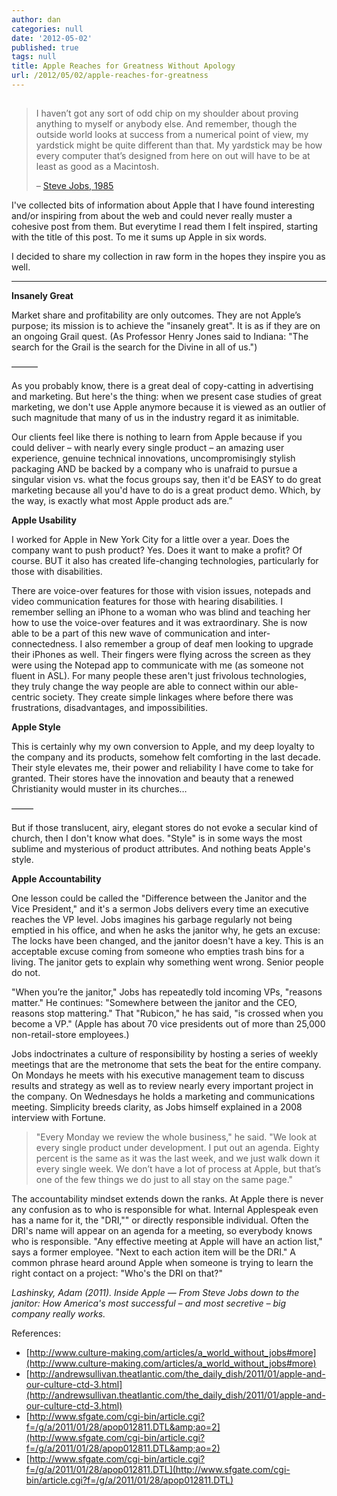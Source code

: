 ```yaml
---
author: dan
categories: null
date: '2012-05-02'
published: true
tags: null
title: Apple Reaches for Greatness Without Apology
url: /2012/05/02/apple-reaches-for-greatness
---
```



<div class="row">
  <div class="col-md-6">
    <img class="lazy img-rounded img-responsive" src="data:image/gif;base64,R0lGODlhAQABAIABAP///wAAACwAAAAAAQABAAACAkQBADs=" alt="Steve Jobs" data-src="/assets/img/SteveJobsCloseUp.jpg">
  </div>
  <div class="col-md-6">
    <blockquote>
      <p>I haven’t got any sort of odd chip on my shoulder about proving anything to myself or anybody else.  And remember, though the outside world looks at success from a numerical point of view, my yardstick might be quite different than that.  My yardstick may be how every computer that’s designed from here on out will have to be at least as good as a Macintosh.</p>
      <p>– <a href="http://www.newsweek.com/1985/09/30/jobs-talks-about-his-rise-and-fall.print.html">Steve Jobs, 1985</a></p>
    </blockquote>
  </div>
</div>

<!--more-->

I've collected bits of information about Apple that I have found interesting and/or inspiring from about the web and could never really muster a cohesive post from them.  But everytime I read them I felt inspired, starting with the title of this post. To me it sums up Apple in six words.

I decided to share my collection in raw form in the hopes they inspire you as well.

* * *

**Insanely Great**

Market share and profitability are only outcomes. They are not Apple’s purpose; its mission is to achieve the "insanely great".  It is as if they are on an ongoing Grail quest. (As Professor Henry Jones said to Indiana: "The search for the Grail is the search for the Divine in all of us.")

&#8212;&#8212;&#8212;

As you probably know, there is a great deal of copy-catting in advertising and marketing. But here's the thing: when we present case studies of great marketing, we don't use Apple anymore because it is viewed as an outlier of such magnitude that many of us in the industry regard it as inimitable.

Our clients feel like there is nothing to learn from Apple because if you could deliver &#8211; with nearly every single product &#8211; an amazing user experience, genuine technical innovations, uncompromisingly stylish packaging AND be backed by a company who is unafraid to pursue a singular vision vs. what the focus groups say, then it'd be EASY to do great marketing because all you'd have to do is a great product demo.  Which, by the way, is exactly what most Apple product ads are.”

**Apple Usability**

I worked for Apple in New York City for a little over a year. Does the company want to push product? Yes. Does it want to make a profit? Of course.  BUT it also has created life-changing technologies, particularly for those with disabilities.

There are voice-over features for those with vision issues, notepads and video communication features for those with hearing disabilities. I remember selling an iPhone to a woman who was blind and teaching her how to use the voice-over features and it was extraordinary. She is now able to be a part of this new wave of communication and inter-connectedness. I also remember a group of deaf men looking to upgrade their iPhones as well. Their fingers were flying across the screen as they were using the Notepad app to communicate with me (as someone not fluent in ASL). For many people these aren't just frivolous technologies, they truly change the way people are able to connect within our able-centric society. They create simple linkages where before there was frustrations, disadvantages, and impossibilities.

**Apple Style**

This is certainly why my own conversion to Apple, and my deep loyalty to the company and its products, somehow felt comforting in the last decade. Their style elevates me, their power and reliability I have come to take for granted. Their stores have the innovation and beauty that a renewed Christianity would muster in its churches…

&#8212;&#8212;&#8211;

But if those translucent, airy, elegant stores do not evoke a secular kind of church, then I don't know what does.  "Style" is in some ways the most sublime and mysterious of product attributes.  And nothing beats Apple's style.

**Apple Accountability**

One lesson could be called the "Difference between the Janitor and the Vice President," and it's a sermon Jobs delivers every time an executive reaches the VP level.  Jobs imagines his garbage regularly not being emptied in his office, and when he asks the janitor why, he gets an excuse: The locks have been changed, and the janitor doesn't have a key. This is an acceptable excuse coming from someone who empties trash bins for a living. The janitor gets to explain why something went wrong.  Senior people do not.

"When you’re the janitor," Jobs has repeatedly told incoming VPs, "reasons matter." He continues: "Somewhere between the janitor and the CEO, reasons stop mattering." That "Rubicon," he has said, "is crossed when you become a VP." (Apple has about 70 vice presidents out of more than 25,000 non-retail-store employees.)

Jobs indoctrinates a culture of responsibility by hosting a series of weekly meetings that are the metronome that sets the beat for the entire company. On Mondays he meets with his executive management team to discuss results and strategy as well as to review nearly every important project in the company. On Wednesdays he holds a marketing and communications meeting. Simplicity breeds clarity, as Jobs himself explained in a 2008 interview with Fortune.

> "Every Monday we review the whole business," he said. "We look at 
> every single product under development. I put out an agenda. 
> Eighty percent is the same as it was the last week, and we just 
> walk down it every single week. We don’t have a lot of process at 
> Apple, but that’s one of the few things we do just to all stay on 
> the same page."

The accountability mindset extends down the ranks. At Apple there is never any confusion as to who is responsible for what. Internal Applespeak even has a name for it, the "DRI,"" or directly responsible individual.  Often the DRI's name will appear on an agenda for a meeting, so everybody knows who is responsible. "Any effective meeting at Apple will have an action list," says a former employee. "Next to each action item will be the DRI." A common phrase heard around Apple when someone is trying to learn the right contact on a project: "Who's the DRI on that?"

_Lashinsky, Adam (2011). Inside Apple &#8212; From Steve Jobs down to the janitor: How America's most successful &#8211; and most secretive &#8211; big company really works._

References:

*   [http://www.culture-making.com/articles/a_world_without_jobs#more](http://www.culture-making.com/articles/a_world_without_jobs#more)
*   [http://andrewsullivan.theatlantic.com/the_daily_dish/2011/01/apple-and-our-culture-ctd-3.html](http://andrewsullivan.theatlantic.com/the_daily_dish/2011/01/apple-and-our-culture-ctd-3.html)
*   [http://www.sfgate.com/cgi-bin/article.cgi?f=/g/a/2011/01/28/apop012811.DTL&amp;ao=2](http://www.sfgate.com/cgi-bin/article.cgi?f=/g/a/2011/01/28/apop012811.DTL&amp;ao=2)
*   [http://www.sfgate.com/cgi-bin/article.cgi?f=/g/a/2011/01/28/apop012811.DTL](http://www.sfgate.com/cgi-bin/article.cgi?f=/g/a/2011/01/28/apop012811.DTL)